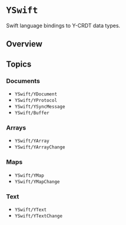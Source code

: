 # ``YSwift``

Swift language bindings to Y-CRDT data types.

## Overview

## Topics

### Documents

- ``YSwift/YDocument``
- ``YSwift/YProtocol``
- ``YSwift/YSyncMessage``
- ``YSwift/Buffer``

### Arrays

- ``YSwift/YArray``
- ``YSwift/YArrayChange``

### Maps

- ``YSwift/YMap``
- ``YSwift/YMapChange``

### Text

- ``YSwift/YText``
- ``YSwift/YTextChange``

